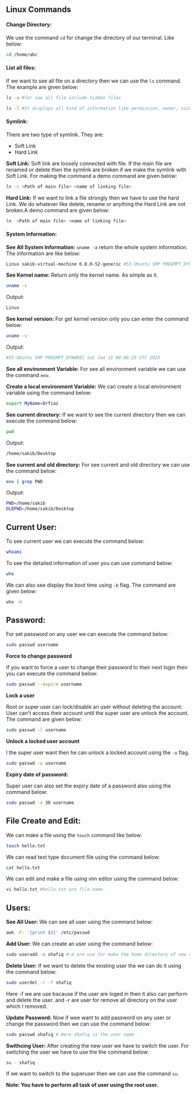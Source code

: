 ## Linux Commands

#### Change Directory:

We use the command `cd` for change the directory of our terminal. Like below:

```sh
cd /home/abc
```

#### List all files:

If we want to see all file on a directory then we can use the `ls` command. The example are given below:

```sh
ls -a #for see all file include hidden files
```

```sh
ls -l #It displays all kind of information like permission, owner, size and modification
```

#### Symlink:

There are two type of symlink. They are:

- Soft Link
- Hard Link

**Soft Link:** Soft link are loosely connected with file. If the main file are renamed or delete then the symlink are broken if we make the symlink with Soft Link. For making the command a demo command are given below:

```sh
ln -s <Path of main file> <name of linking file>
```

**Hard Link:** If we want to link a file strongly then we have to use the hard Link. We do whatever like delete, rename or anything the Hard Link are not broken.A demo command are given below:

```sh
ln  <Path of main file> <name of linking file>
```

#### System Information:

**See All System Information:** `uname -a` return the whole system information. The information are like below:

```sh
Linux sakib-virtual-machine 6.8.0-52-generic #53-Ubuntu SMP PREEMPT_DYNAMIC Sat Jan 11 00:06:25 UTC 2025 x86_64 x86_64 x86_64 GNU/Linux
```

**See Kernel name:** Return only the kernel name. As simple as it.

```sh
uname -s
```

Output:

```sh
Linux
```

**See kernel version:** For get kernel version only you can enter the command below:

```sh
uname -v
```

Output:

```sh
#53-Ubuntu SMP PREEMPT_DYNAMIC Sat Jan 11 00:06:25 UTC 2025
```

**See all environment Variable:** For see all environment variable we can use the command `env`.

**Create a local environment Variable:** We can create a local environment variable using the command below:

```sh
export MyName=Orfiaz
```

**See current directory:** If we want to see the current directory then we can execute the command below:

```sh
pwd
```

Output:

```sh
/home/sakib/Desktop
```

**See current and old directory:** For see current and old directory we can use the command below:

```sh
env | grep PWD
```

Output:

```sh
PWD=/home/sakib
OLDPWD=/home/sakib/Desktop
```

## Current User:

To see current user we can execute the command below:

```sh
whoami
```

To see the detailed information of user you can use command below:

```sh
who
```

We can also see display the boot time using `-b` flag. The command are given below:

```sh
who -H
```

## Password:

For set password on any user we can execute the command below:

```sh
sudo passwd username
```

**Force to change password**

If you want to force a user to change their password to their next login then you can execute the command below:

```sh
sudo passwd --expire username
```

**Lock a user**

Root or super user can lock/disable an user without deleting the account. User can't access their account until the super user are unlock the account. The command are given below:

```sh
sudo passwd -l username
```

**Unlock a locked user account**

I the super user want then he can unlock a locked account using the `-u` flag.

```sh
sudo passwd -u username
```

**Expiry date of password:**

Super user can also set the expiry date of a password also using the command below:

```sh
sudo passwd -x 30 username
```

## File Create and Edit:

We can make a file using the `touch` command like below:

```sh
touch hello.txt
```

We can read text type document file using the command below:

```sh
cat hello.txt
```

We can edit and make a file using vim editor using the command below:

```sh
vi hello.txt #hello.txt are file name
```

## Users:

**See All User:** We can see all user using the command below:

```sh
awk -F: '{print $1}' /etc/passwd
```

**Add User:** We can create an user using the command below:

```sh
sudo useradd -m shafiq #-m are use for make the home directory of new user.
```

**Delete User:** If we want to delete the existing user the we can do it using the command below:

```sh
sudo userdel -r -f shafiq
```

Here -f we are use bacause if the user are loged in then it also can perform and delete the user. and -r are user for remove all directory on the user which I removed.

**Update Password:** Now if wee want to add password on any user or change the password then we can use the command below:

```sh
sudo passwd shafiq # Here shafiq is the user name
```

**Swithcing User:** After creating the new user we have to switch the user. For switching the user we have to use the the command below:

```sh
su - shafiq
```

If we want to switch to the superuser then we can use the command `su`.

**Note: You have to perform all task of user using the root user.**
